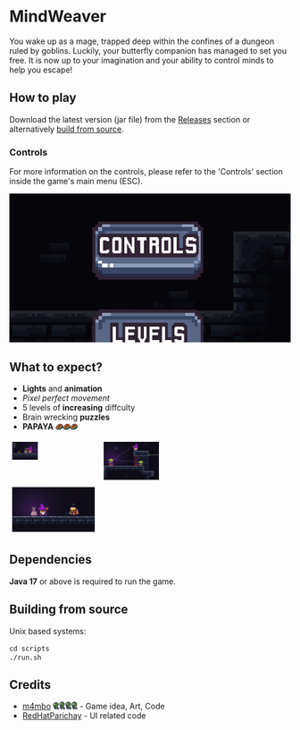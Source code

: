 
# MindWeaver

You wake up as a mage, trapped deep within the confines of a dungeon ruled by goblins. Luckily, your butterfly companion has managed to set you free. It is now up to your imagination and your ability to control minds to help you escape!

## How to play

Download the latest version (jar file) from the [Releases](https://github.com/m4mbo/mind-weaver/releases) section or alternatively [build from source](#building-from-source).

### Controls

For more information on the controls, please refer to the 'Controls' section inside the game's main menu (ESC).

![controls](assets/github/controls.png)

## What to expect?

* **Lights** and **animation** 
* *Pixel perfect movement*
* 5 levels of **increasing** diffculty 
* Brain wrecking **puzzles** 
* **PAPAYA** ![ppy](assets/Items/papaya.png)![ppy](assets/Items/papaya.png)![ppy](assets/Items/papaya.png)

<div style="display: flex; justify-content: center;">
    <div style="flex: 0 1 auto; padding: 5px;">
        <img src="assets/github/papaya.png" style="width: 30%;" />
    </div>
    <div style="flex: 0 1 auto; padding: 5px;">
        <img src="assets/github/puzzles.png" style="width: 30%;" />
    </div>
</div>

<div style="display: flex; justify-content: center;">
    <div style="flex: 0 1 auto; padding: 5px;">
        <img src="assets/github/lights.png" style="width: 30%;" />
    </div>
</div>






## Dependencies

**Java 17** or above is required to run the game.

## Building from source 

Unix based systems:

```
cd scripts
./run.sh
```

## Credits

* [m4mbo](https://github.com/m4mbo) ![ppy](assets/Items/bug.png) - Game idea, Art, Code
* [RedHatParichay](https://github.com/RedHatParichay) - UI related code


